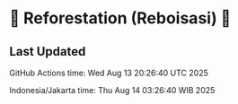 
# 🌳 Reforestation (Reboisasi) 🌲

## Last Updated

GitHub Actions time: Wed Aug 13 20:26:40 UTC 2025

Indonesia/Jakarta time: Thu Aug 14 03:26:40 WIB 2025
